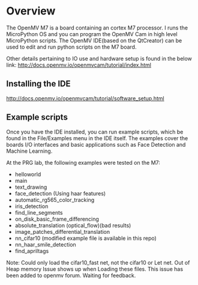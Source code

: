 # Overview

The OpenMV M7 is a board containing an cortex M7 processor. I runs the MicroPython OS and you can program the OpenMV Cam in high level MicroPython scripts. The OpenMV IDE(based on the QtCreator) can be used to edit and run python scripts on the M7 board.

Other details pertaining to IO use and hardware setup is found in the below link:
http://docs.openmv.io/openmvcam/tutorial/index.html

## Installing the IDE
http://docs.openmv.io/openmvcam/tutorial/software_setup.html

## Example scripts
Once you have the IDE installed, you can run example scripts, which be found in the File/Examples menu in the IDE itself. The examples cover the boards I/O interfaces and basic applications such as Face Detection and Machine Learning.

At the PRG lab, the following examples were tested on the M7:

 - helloworld
 - main
 - text_drawing
 - face_detection (Using haar features)
 - automatic_rg565_color_tracking
 - iris_detection
 - find_line_segments
 - on_disk_basic_frame_differencing
 - absolute_translation (optical_flow)(bad results)
 - image_patches_differential_translation
 - nn_cifar10 (modified example file is available in this repo)
 - nn_haar_smile_detection
 - find_apriltags
 
Note: Could only load the cifar10_fast net, not the cifar10 or Let net. Out of Heap memory Issue shows up when Loading these files. This issue has been added to openmv forum. Waiting for feedback.

